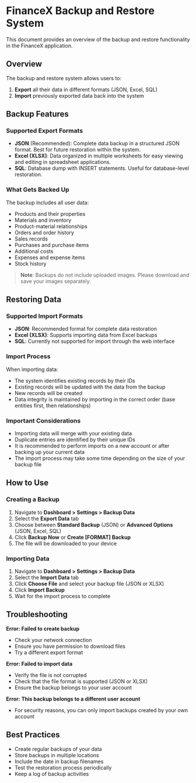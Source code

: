 # FinanceX Backup and Restore System

This document provides an overview of the backup and restore functionality in the FinanceX application.

## Overview

The backup and restore system allows users to:

1. **Export** all their data in different formats (JSON, Excel, SQL)
2. **Import** previously exported data back into the system

## Backup Features

### Supported Export Formats

- **JSON** (Recommended): Complete data backup in a structured JSON format. Best for future restoration within the system.
- **Excel (XLSX)**: Data organized in multiple worksheets for easy viewing and editing in spreadsheet applications.
- **SQL**: Database dump with INSERT statements. Useful for database-level restoration.

### What Gets Backed Up

The backup includes all user data:
- Products and their properties
- Materials and inventory
- Product-material relationships
- Orders and order history
- Sales records
- Purchases and purchase items
- Additional costs
- Expenses and expense items
- Stock history

> **Note**: Backups do not include uploaded images. Please download and save your images separately.

## Restoring Data

### Supported Import Formats

- **JSON**: Recommended format for complete data restoration
- **Excel (XLSX)**: Supports importing data from Excel backups
- **SQL**: Currently not supported for import through the web interface

### Import Process

When importing data:
- The system identifies existing records by their IDs
- Existing records will be updated with the data from the backup
- New records will be created
- Data integrity is maintained by importing in the correct order (base entities first, then relationships)

### Important Considerations

- Importing data will merge with your existing data
- Duplicate entries are identified by their unique IDs
- It is recommended to perform imports on a new account or after backing up your current data
- The import process may take some time depending on the size of your backup file

## How to Use

### Creating a Backup

1. Navigate to **Dashboard > Settings > Backup Data**
2. Select the **Export Data** tab
3. Choose between **Standard Backup** (JSON) or **Advanced Options** (JSON, Excel, SQL)
4. Click **Backup Now** or **Create [FORMAT] Backup**
5. The file will be downloaded to your device

### Importing Data

1. Navigate to **Dashboard > Settings > Backup Data**
2. Select the **Import Data** tab
3. Click **Choose File** and select your backup file (JSON or XLSX)
4. Click **Import Backup**
5. Wait for the import process to complete

## Troubleshooting

**Error: Failed to create backup**
- Check your network connection
- Ensure you have permission to download files
- Try a different export format

**Error: Failed to import data**
- Verify the file is not corrupted
- Check that the file format is supported (JSON or XLSX)
- Ensure the backup belongs to your user account

**Error: This backup belongs to a different user account**
- For security reasons, you can only import backups created by your own account

## Best Practices

- Create regular backups of your data
- Store backups in multiple locations
- Include the date in backup filenames
- Test the restoration process periodically
- Keep a log of backup activities 